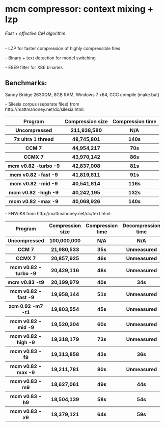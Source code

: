 mcm compressor: context mixing + lzp
===================================

###### Fast + effective CM algorithm
<p>
- LZP for faster compression of highly compressible files
<p>
- Binary + text detection for model switching
<p>
- E8E9 filter for X86 binaries

## Benchmarks:
Sandy Bridge 2630QM, 8GB RAM, Windows 7 x64, GCC compile (make.bat)

<p>
- Silesia corpus (separate files) from http://mattmahoney.net/dc/silesia.html:
<table>
<tr><th>Program</th><th>Compression size</th><th>Compression time
<tr><th>Uncompressed</th><th>211,938,580</th><th>N/A
<tr><th>7z ultra 1 thread</th><th>48,745,801</th><th>140s
<tr><th>CCM 7</th><th>44,954,217</th><th>70s
<tr><th>CCMX 7</th><th>43,970,142</th><th>86s
<tr><th>mcm v0.82 -turbo -9</th><th>42,837,008</th><th>81s
<tr><th>mcm v0.82 -fast -9</th><th>41,819,611</th><th>91s
<tr><th>mcm v0.82 -mid -9</th><th>40,541,614</th><th>116s
<tr><th>mcm v0.82 -high -9</th><th>40,242,195</th><th>132s
<tr><th>mcm v0.82 -max -9</th><th>40,068,926</th><th>140s
</table>

<p>
- ENWIK8 from http://mattmahoney.net/dc/text.html:
<table>
<tr><th>Program</th><th>Compression size</th><th>Compression time</th><th>Decompression time
<tr><th>Uncompressed</th><th>100,000,000</th><th>N/A</th><th>N/A
<tr><th>CCM 7</th><th>21,980,533</th><th>35s</th><th>Unmeasured
<tr><th>CCMX 7</th><th>20,857,925</th><th>46s</th><th>Unmeasured
<tr><th>mcm v0.82 -turbo -9</th><th>20,429,116</th><th>48s</th><th>Unmeasured
<tr><th>mcm v0.83 -t9</th><th>20,199,979</th><th>40s</th><th>34s
<tr><th>mcm v0.82 -fast -9</th><th>19,958,144</th><th>51s</th><th>Unmeasured
<tr><th>zcm 0.92 -m7 -t1 </th><th>19,803,554</th><th>45s</th><th>Unmeasured
<tr><th>mcm v0.82 -mid -9</th><th>19,520,204</th><th>60s</th><th>Unmeasured
<tr><th>mcm v0.82 -high -9</th><th>19,318,179</th><th>73s</th><th>Unmeasured
<tr><th>mcm v0.83 -f9</th><th>19,313,858</th><th>43s</th><th>36s
<tr><th>mcm v0.82 -max -9</th><th>19,211,781</th><th>80s</th><th>Unmeasured
<tr><th>mcm v0.83 -m9</th><th>18,627,061</th><th>49s</th><th>44s
<tr><th>mcm v0.83 -h9</th><th>18,504,139</th><th>58s</th><th>54s
<tr><th>mcm v0.83 -x9</th><th>18,379,121</th><th>64s</th><th>59s
</table>
